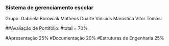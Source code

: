 ### Sistema de gerenciamento escolar

Grupo:
Gabriela Borowiak
Matheus Duarte
Vinicius Marostica
Vitor Tomasi

##Avaliação de Portifólio:
#total = 70%

#Apresentação	            25%
#Documentação	            20%
#Estruturas de Engenharia	25%
